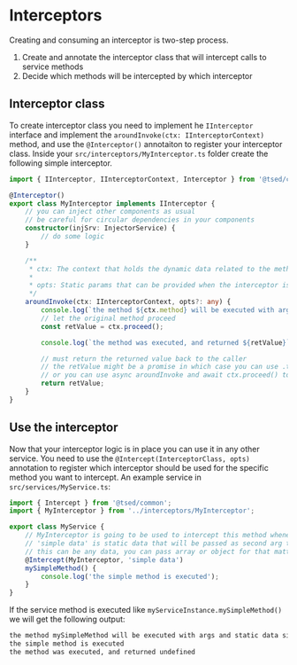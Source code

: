 # Interceptors

Creating and consuming an interceptor is two-step process.

1. Create and annotate the interceptor class that will intercept calls to service methods
2. Decide which methods will be intercepted by which interceptor

## Interceptor class

To create interceptor class you need to implement he `IInterceptor` interface and implement the
`aroundInvoke(ctx: IInterceptorContext)` method, and use the `@Interceptor()` annotaiton to register your interceptor class. Inside your `src/interceptors/MyInterceptor.ts` folder create the following simple interceptor.

```typescript
import { IInterceptor, IInterceptorContext, Interceptor } from '@tsed/common';

@Interceptor()
export class MyInterceptor implements IInterceptor {
    // you can inject other components as usual
    // be careful for circular dependencies in your components
    constructor(injSrv: InjectorService) {
        // do some logic
    }

    /**
     * ctx: The context that holds the dynamic data related to the method executiong and the proceed method * to proceed with the original method execution 
     * 
     * opts: Static params that can be provided when the interceptor is attached to a specific method 
     */
    aroundInvoke(ctx: IInterceptorContext, opts?: any) {
        console.log(`the method ${ctx.method} will be executed with args ${ctx.args} and static data ${opts}`);
        // let the original method proceed
        const retValue = ctx.proceed();

        console.log(`the method was executed, and returned ${retValue}`);

        // must return the returned value back to the caller
        // the retValue might be a promise in which case you can use .then to chain other code logic
        // or you can use async aroundInvoke and await ctx.proceed() to execute the code in linear fashion
        return retValue;
    }
}
```

## Use the interceptor

Now that your interceptor logic is in place you can use it in any other service. You need to use the `@Intercept(InterceptorClass, opts)` annotation to register which interceptor should be used for the specific method you want to intercept. An example service in `src/services/MyService.ts`:

```typescript
import { Intercept } from '@tsed/common';
import { MyInterceptor } from '../interceptors/MyInterceptor';

export class MyService {
    // MyInterceptor is going to be used to intercept this method whenever called
    // 'simple data' is static data that will be passed as second arg the the interceptor aroundInvoke
    // this can be any data, you can pass array or object for that matter
    @Intercept(MyInterceptor, 'simple data')
    mySimpleMethod() {
        console.log('the simple method is executed');
    }
}
```

If the service method is executed like `myServiceInstance.mySimpleMethod()` we will get the following output:

```bash
the method mySimpleMethod will be executed with args and static data simple data
the simple method is executed
the method was executed, and returned undefined
```
